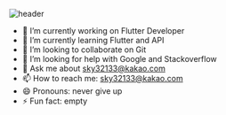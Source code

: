
![header](https://capsule-render.vercel.app/api?type=Cylinder&color=auto&height=300&section=header&text=@fossil___95&fontSize=90)

- 🔭 I’m currently working on Flutter Developer
- 🌱 I’m currently learning Flutter and API 
- 👯 I’m looking to collaborate on Git
- 🤔 I’m looking for help with Google and Stackoverflow
- 💬 Ask me about sky32133@kakao.com
- 📫 How to reach me: sky32133@kakao.com
- 😄 Pronouns: never give up
- ⚡ Fun fact: empty

